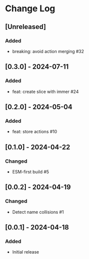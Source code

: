 # Change Log

## [Unreleased]

### Added

- breaking: avoid action merging #32

## [0.3.0] - 2024-07-11

### Added

- feat: create slice with immer #24

## [0.2.0] - 2024-05-04

### Added

- feat: store actions #10

## [0.1.0] - 2024-04-22

### Changed

- ESM-first build #5

## [0.0.2] - 2024-04-19

### Changed

- Detect name collisions #1

## [0.0.1] - 2024-04-18

### Added

- Initial release
